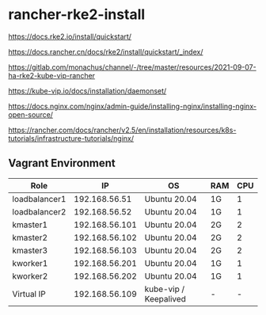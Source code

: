 # rancher-rke2-install

https://docs.rke2.io/install/quickstart/

https://docs.rancher.cn/docs/rke2/install/quickstart/_index/

https://gitlab.com/monachus/channel/-/tree/master/resources/2021-09-07-ha-rke2-kube-vip-rancher

https://kube-vip.io/docs/installation/daemonset/

https://docs.nginx.com/nginx/admin-guide/installing-nginx/installing-nginx-open-source/

https://rancher.com/docs/rancher/v2.5/en/installation/resources/k8s-tutorials/infrastructure-tutorials/nginx/







## Vagrant Environment
|Role|IP|OS|RAM|CPU|
|----|----|----|----|----|
|loadbalancer1|192.168.56.51|Ubuntu 20.04|1G|1|
|loadbalancer2|192.168.56.52|Ubuntu 20.04|1G|1|
|kmaster1|192.168.56.101|Ubuntu 20.04|2G|2|
|kmaster2|192.168.56.102|Ubuntu 20.04|2G|2|
|kmaster3|192.168.56.103|Ubuntu 20.04|2G|2|
|kworker1|192.168.56.201|Ubuntu 20.04|1G|1|
|kworker2|192.168.56.202|Ubuntu 20.04|1G|1|
|Virtual IP|192.168.56.109|kube-vip / Keepalived|-|-|
